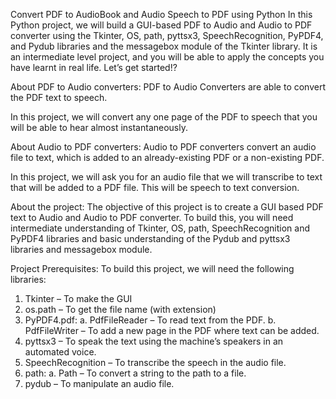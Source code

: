Convert PDF to AudioBook and Audio Speech to PDF using Python
In this Python project, we will build a GUI-based PDF to Audio and Audio to PDF converter using the Tkinter, OS, path, pyttsx3, SpeechRecognition, PyPDF4, and Pydub libraries and the messagebox module of the Tkinter library. It is an intermediate level project, and you will be able to apply the concepts you have learnt in real life. Let’s get started!?

About PDF to Audio converters:
PDF to Audio Converters are able to convert the PDF text to speech.

In this project, we will convert any one page of the PDF to speech that you will be able to hear almost instantaneously.

About Audio to PDF converters:
Audio to PDF converters convert an audio file to text, which is added to an already-existing PDF or a non-existing PDF.

In this project, we will ask you for an audio file that we will transcribe to text that will be added to a PDF file. This will be speech to text conversion.

About the project:
The objective of this project is to create a GUI based PDF text to Audio and Audio to PDF converter. To build this, you will need intermediate understanding of Tkinter, OS, path, SpeechRecognition and PyPDF4 libraries and basic understanding of the Pydub and pyttsx3 libraries and messagebox module.

Project Prerequisites:
To build this project, we will need the following libraries:
1. Tkinter – To make the GUI
2. os.path – To get the file name (with extension)
3. PyPDF4.pdf:
a. PdfFileReader – To read text from the PDF.
b. PdfFileWriter – To add a new page in the PDF where text can be added.
4. pyttsx3 – To speak the text using the machine’s speakers in an automated voice.
5. SpeechRecognition – To transcribe the speech in the audio file.
6. path:
a. Path – To convert a string to the path to a file.
7. pydub – To manipulate an audio file.
